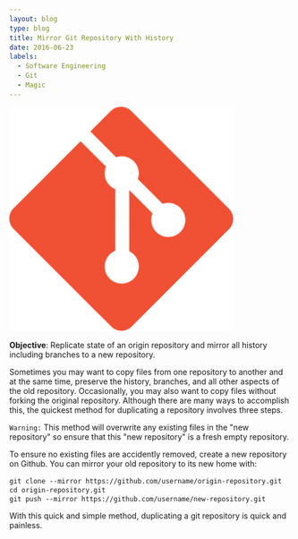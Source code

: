 ```yaml
---
layout: blog
type: blog
title: Mirror Git Repository With History
date: 2016-06-23
labels:
  - Software Engineering
  - Git
  - Magic
---
```

<img class="ui small right floated rounded image" src="../images/blog/mirror-git-repository-with-history.png">

**Objective**: Replicate state of an origin repository and mirror all history including branches to a new repository.

Sometimes you may want to copy files from one repository to another and at the same time, preserve the history, branches, and all other aspects of the old repository. Occasionally, you may also want to copy files without forking the original repository. Although there are many ways to accomplish this, the quickest method for duplicating a repository involves three steps.

`Warning:` This method will overwrite any existing files in the "new repository" so ensure that this "new repository" is a fresh empty repository. 

To ensure no existing files are accidently removed, create a new repository on Github. You can mirror your old repository to its new home with:

```
git clone --mirror https://github.com/username/origin-repository.git
cd origin-repository.git
git push --mirror https://github.com/username/new-repository.git
```
With this quick and simple method, duplicating a git repository is quick and painless.